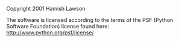 Copyright 2001 Hamish Lawson

The software is licensed according to the terms of the PSF (Python Software Foundation) license found here: http://www.python.org/psf/license/